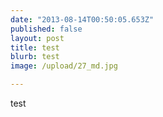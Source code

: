 ```yaml
---
date: "2013-08-14T00:50:05.653Z"
published: false
layout: post
title: test
blurb: test
image: /upload/27_md.jpg

---
```


test
